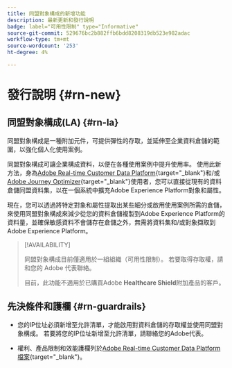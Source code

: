 ```yaml
---
title: 同盟對象構成的新增功能
description: 最新更新和發行說明
badge: label="可用性限制" type="Informative"
source-git-commit: 529676bc2b882ffb6bdd8208319db523e982adac
workflow-type: tm+mt
source-wordcount: '253'
ht-degree: 4%

---
```



# 發行說明 {#rn-new}

## 同盟對象構成(LA) {#rn-la}

同盟對象構成是一種附加元件，可提供彈性的存取，並延伸至企業資料倉儲的範圍，以強化個人化使用案例。

同盟對象構成可讓企業構成資料，以便在各種使用案例中提升使用率。 使用此新方法，身為[Adobe Real-time Customer Data Platform](https://experienceleague.adobe.com/en/docs/experience-platform/segmentation/home){target="_blank"}和/或[Adobe Journey Optimizer](https://experienceleague.adobe.com/zh-hant/docs/journey-optimizer/using/ajo-home){target="_blank"}使用者，您可以直接從現有的資料倉儲同盟資料集，以在一個系統中擴充Adobe Experience Platform對象和屬性。

現在，您可以透過將特定對象和屬性提取出某些細分或啟用使用案例所需的倉儲，來使用同盟對象構成來減少從您的資料倉儲複製到Adobe Experience Platform的資料量，並確保敏感資料不會儲存在倉儲之外，無需將資料集和/或對象擷取到Adobe Experience Platform。


>[!AVAILABILITY]
>
>同盟對象構成目前僅適用於一組組織（可用性限制）。 若要取得存取權，請和您的 Adobe 代表聯絡。
>
>目前，此功能不適用於已購買Adobe **Healthcare Shield**&#x200B;附加產品的客戶。


## 先決條件和護欄 {#rn-guardrails}

* 您的IP位址必須新增至允許清單，才能啟用對資料倉儲的存取權並使用同盟對象構成。 若要將您的IP位址新增至允許清單，請聯絡您的Adobe代表。

* 權利、產品限制和效能護欄列於[Adobe Real-time Customer Data Platform檔案](https://experienceleague.adobe.com/en/docs/experience-platform/profile/guardrails){target="_blank"}。
